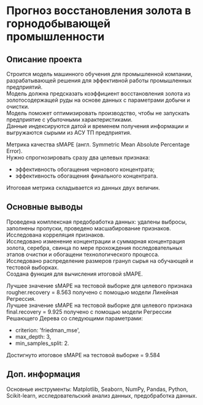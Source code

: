 # Прогноз восстановления золота в горнодобывающей промышленности

## Описание проекта
Строится модель машинного обучения для промышленной компании, разрабатывающей решения для эффективной работы промышленных предприятий.  
Модель должна предсказать коэффициент восстановления золота из золотосодержащей руды на основе данных с параметрами добычи и очистки.  
Модель поможет оптимизировать производство, чтобы не запускать предприятие с убыточными характеристиками.  
Данные индексируются датой и временем получения информации и выгружаются сырыми из АСУ ТП предприятия.  

Метрика качества sMAPE (англ. Symmetric Mean Absolute Percentage Error).  
Нужно спрогнозировать сразу два целевых признака:  
- эффективность обогащения чернового концентрата;  
- эффективность обогащения финального концентрата.  

Итоговая метрика складывается из данных двух величин.

## Основные выводы
Проведена комплексная предобработка данных: удалены выбросы, заполнены пропуски, проведено масшабирование признаков. Исследована корреляция признаков.  
Исследовано изменение концентрации и суммарная концентрация золота, серебра, свинца по мере прохождения последовательных этапов очистки и обогащени технологического процесса.  
Исследовано распределение размеров гранул сырья на обучающей и тестовой выборках.  
Создана функция для вычисления итоговой sMAPE.  

Лучшее значение sMAPE на тестовой выборке для целевого признака rougher.recovery = 8.563 получено с помощью модели Линейная Регрессия.  
Лучшее значение sMAPE на тестовой выборке для целевого признака final.recovery = 9.925 получено с помощью модели Регрессии Решающего Дерева со следующими параметрами:  
- criterion: 'friedman_mse',
- max_depth: 3, 
- min_samples_split: 2.
  
Достигнуто итоговое sMAPE на тестовой выборке = 9.584

## Доп. информация
Основные инструменты: Matplotlib, Seaborn, NumPy, Pandas, Python, Scikit-learn, исследовательский анализ данных, предобработка данных.
